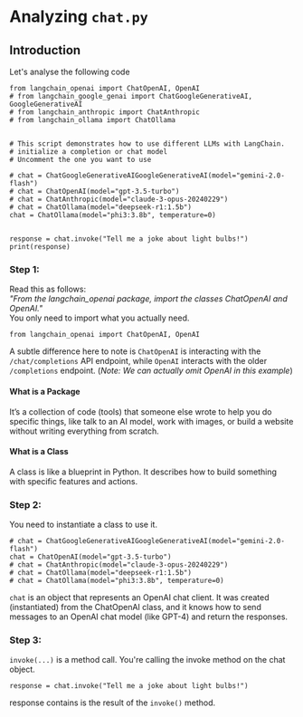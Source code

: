 # Analyzing `chat.py`
## Introduction
Let's analyse the following code
```
from langchain_openai import ChatOpenAI, OpenAI
# from langchain_google_genai import ChatGoogleGenerativeAI, GoogleGenerativeAI
# from langchain_anthropic import ChatAnthropic
# from langchain_ollama import ChatOllama


# This script demonstrates how to use different LLMs with LangChain.
# initialize a completion or chat model
# Uncomment the one you want to use

# chat = ChatGoogleGenerativeAIGoogleGenerativeAI(model="gemini-2.0-flash")
# chat = ChatOpenAI(model="gpt-3.5-turbo")
# chat = ChatAnthropic(model="claude-3-opus-20240229")
# chat = ChatOllama(model="deepseek-r1:1.5b")
chat = ChatOllama(model="phi3:3.8b", temperature=0)


response = chat.invoke("Tell me a joke about light bulbs!")
print(response)
```

### Step 1:
Read this as follows: <br>
_"From the langchain_openai package, import the classes ChatOpenAI and OpenAI."_ <br>
You only need to import what you actually need.
```
from langchain_openai import ChatOpenAI, OpenAI
```
A subtle difference here to note is `ChatOpenAI` is interacting with the `/chat/completions` API endpoint, while `OpenAI` interacts with the older `/completions` endpoint. (_Note: We can actually omit OpenAI in this example_)

#### What is a Package
It’s a collection of code (tools) that someone else wrote to help you do specific things, like talk to an AI model, work with images, or build a website without writing everything from scratch.

#### What is a Class
A class is like a blueprint in Python. It describes how to build something with specific features and actions.

### Step 2:
You need to instantiate a class to use it.
```
# chat = ChatGoogleGenerativeAIGoogleGenerativeAI(model="gemini-2.0-flash")
chat = ChatOpenAI(model="gpt-3.5-turbo")
# chat = ChatAnthropic(model="claude-3-opus-20240229")
# chat = ChatOllama(model="deepseek-r1:1.5b")
# chat = ChatOllama(model="phi3:3.8b", temperature=0)
```
`chat` is an object that represents an OpenAI chat client.
It was created (instantiated) from the ChatOpenAI class, and it knows how to send messages to an OpenAI chat model (like GPT-4) and return the responses.

### Step 3:
`invoke(...)` is a method call. You're calling the invoke method on the chat object.
```
response = chat.invoke("Tell me a joke about light bulbs!")
```
response contains is the result of the `invoke()` method.
